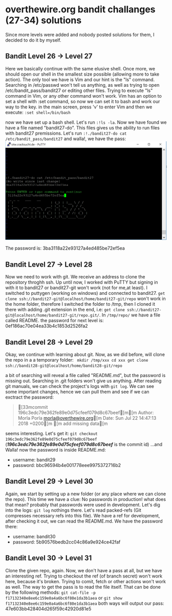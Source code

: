 # overthewire.org bandit challanges (27-34) solutions

Since more levels were added and nobody posted solutions for them, I decided to do it by myself.

## Bandit Level 26 → Level 27

Here we basically continue with the same elusive shell. Once more, we should open our shell in the smallest size possible (allowing more to take action). The only tool we have is Vim and our hint is the "ls" command. Searching in /etc/passwd won't tell us anything, as well as trying to open /etc/bandit_pass/bandit27 or editing other files. Trying to execute "ls" command in Vim, or any other command won't work. Vim has an option to set a shell with :set command, so now we can set it to bash and work our way to the key.
in the main screen, press 'v' to enter Vim and then we execute:
`:set shell=/bin/bash`

now we have set up a bash shell. Let's run `:!ls -la`. Now we have found we have a file named "bandit27-do". This files gives us the ability to run files with bandit27 premissions. Let's run `:!./bandit27-do cat /etc/bandit_pass/bandit27` and walla!, we have the pass:
![bandit27](https://github.com/int3rsys/Bandit27-34/blob/master/Images/bandit27.png)

The password is: 3ba3118a22e93127a4ed485be72ef5ea

## Bandit Level 27 → Level 28

Now we need to work with git. We receive an address to clone the repository throghh ssh. Up until now, I worked with PuTTY but signing in with it to bandit27 or bandit27-git won't work (not for me,at least). I switched to puttygen (working on windows) and connected to bandit27. `get clone ssh://bandit27-git@localhost/home/bandit27-git/repo` won't work in the home folder, therefore I switched the folder to /tmp, then I cloned it there with adding .git extension in the end, i.e: `get clone ssh://bandit27-git@localhost/home/bandit27-git/repo.git/`. In `/tmp/repo/` we have a file called README. the password for next level is: 0ef186ac70e04ea33b4c1853d2526fa2

## Bandit Level 28 → Level 29

Okay, we continue with learning about git. Now, as we did before, will clone the repo in a a temporary folder:
`
mkdir /tmp/xxx
cd xxx
get clone ssh://bandit28-git@localhost/home/bandit28-git/repo`

a bit of searching will reveal a file called "README.md", but the password is missing out. Searching in .git folders won't give us anything. After reading git manuals, we can check the project's logs with `git log`. We can see some important changes, hence we can pull them and see if we can exctract the password:
>[33mcommit 196c3edc79e362fe89e0d75cfeef079d8c67beef[m[m Author: Morla Porla <morla@overthewire.org>[m Date:   Sun Jul 22 14:47:13 2018 +0200[m [m add missing data[m

seems interesting. Let's get it:
`git checkout 196c3edc79e362fe89e0d75cfeef079d8c67beef`
(**_196c3edc79e362fe89e0d75cfeef079d8c67beef_** is the commit id)
...and Walla! now the password is inside README.md:
- username: bandit29
- password: bbc96594b4e001778eee9975372716b2

    
## Bandit Level 29 → Level 30

Again, we start by setting up a new folder (or any place where we can clone the repo). This time we have a clue: No passwords in production! what does that mean? probably that passwords were used in development. Let's dig into the logs:
`git log`
nothings there. Let's read packed-refs (Git compresses necessary refs into this file). We have a ref for development, after checking it out, we can read the README.md. We have the password there:
- username: bandit30
- password: 5b90576bedb2cc04c86a9e924ce42faf

## Bandit Level 30 → Level 31

Clone the given repo, again. Now, we don't have a pass at all, but we have an interesting ref. Trying to checkout the ref (of branch secret) won't work here, because it's broken. Trying to comit, fetch or other actions won't work as well. The way to get the pass is to read the file itself. That can be done by the following methods:
`git cat-file -p f17132340e8ee6c159e0a4a6bc6f80e1da3b1aea`
or
`git show f17132340e8ee6c159e0a4a6bc6f80e1da3b1aea`
both ways will output our pass:
47e603bb428404d265f59c42920d81e5

